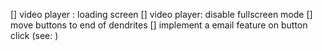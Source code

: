 [] video player : loading screen
[] video player: disable fullscreen mode
[] move buttons to end of dendrites
[] implement a email feature on button click (see: )